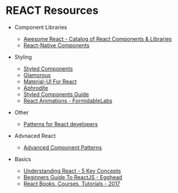 # REACT Resources

* Component Libraries

  * [Awesome React - Catalog of React Components & Libraries](https://github.com/brillout/awesome-react-components)
  * [React-Native Components](http://www.awesome-react-native.com/)

* Styling

  * [Styled Components](https://www.styled-components.com/)
  * [Glamorous](https://glamorous.rocks/)
  * [Material-UI For React](http://www.material-ui.com/)
  * [Aphrodite](https://github.com/Khan/aphrodite)
  * [Styled Components Guide](https://www.sitepoint.com/style-react-components-styled-components/)
  * [React Animations - FormidableLabs](https://github.com/FormidableLabs/react-animations)

* Other

  * [Patterns for React developers](https://reactpatterns.com/)

* Advnaced React

  * [Advanced Component Patterns](https://egghead.io/courses/advanced-react-component-patterns)

* Basics

  * [Understanding React - 5 Key Concepts](https://medium.freecodecamp.org/the-5-things-you-need-to-know-to-understand-react-a1dbd5d114a3)
  * [Beginners Guide To ReactJS - Egghead](https://egghead.io/courses/the-beginner-s-guide-to-reactjs)
  * [React Books, Courses, Tutorials - 2017](https://reactdom.com/blog/reactjs-books)
